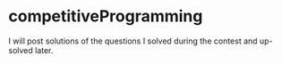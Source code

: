 # competitiveProgramming
I will post solutions of the questions I solved during the contest and up-solved later.
